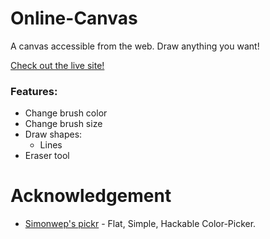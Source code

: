 # Online-Canvas

A canvas accessible from the web. Draw anything you want!

[Check out the live site!](https://online-canvas.netlify.app/)

### Features:
* Change brush color
* Change brush size
* Draw shapes:
    * Lines
* Eraser tool

# Acknowledgement
* [Simonwep's pickr](https://github.com/Simonwep/pickr#getting-started) - Flat, Simple, Hackable Color-Picker.